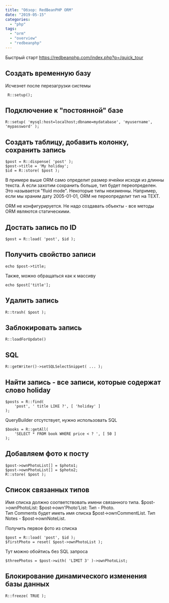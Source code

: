 ```yaml
---
title: "Обзор: RedBeanPHP ORM"
date: "2019-05-15"
categories:
  - "php"
tags:
  - "orm"
  - "overview"
  - "redbeanphp"
---
```


Быстрый старт https://redbeanphp.com/index.php?p=/quick_tour

## Создать временную базу

Исчезнет после перезагрузки системы
```
 R::setup();
```

## Подключение к "постоянной" базе
```
R::setup( 'mysql:host=localhost;dbname=mydatabase', 'myusername', 'mypassword' );
```

## Создать таблицу, добавить колонку, сохранить запись
```
$post = R::dispense( 'post' );
$post->title = 'My holiday';
$id = R::store( $post );
```

В примере выше ORM само определит размер ячейки исходя из длинны текста. 
А если захотим сохранить больше, тип будет переопределен. Это называется "fluid mode". Некоторые типы неизменны. 
Например, если мы храним дату 2005-01-01, ORM не переопределит тип на TEXT.

ORM не конфигурируется. Не надо создавать объекты - все методы ORM являются статическими.

## Достать запись по ID
```
$post = R::load( 'post', $id );
```

## Получить свойство записи
```
echo $post->title;
```

Также, можно обращаться как к массиву
```
echo $post['title'];
```

## Удалить запись 
```
R::trash( $post );
```

## Заблокировать запись
```
R::loadForUpdate()
```

## SQL
```
R::getWriter()->setSQLSelectSnippet( ... );
```

## Найти запись - все записи, которые содержат слово holiday
```
$posts = R::find(
    'post', ' title LIKE ?', [ 'holiday' ] 
);
```

QueryBuilder отсутствует, нужно использовать SQL

```
$books = R::getAll(
    'SELECT * FROM book WHERE price < ? ', [ 50 ] 
);
```

## Добавляем фото к посту 
```
$post->ownPhotoList[] = $photo1;
$post->ownPhotoList[] = $photo2;
R::store( $post );
```

## Список связанных типов

Имя списка должно соответствовать имени связанного типа. $post->ownPhotoList: $post->own'Photo'List: Тип - Photo.<br>
Тип Comments будет иметь имя списка $post->ownCommentList. Тип Notes - $post->ownNoteList.

Получить первое фото из списка 
```
$post = R::load( 'post', $id );
$firstPhoto = reset( $post->ownPhotoList );
```

Тут можно обойтись без SQL запроса 
```
$threePhotos = $post->with( 'LIMIT 3' )->ownPhotoList;
```

## Блокирование динамического изменения базы данных
```
R::freeze( TRUE );
```








